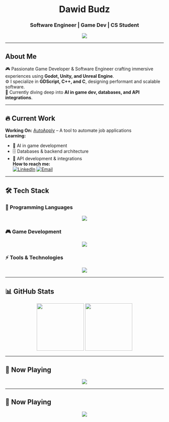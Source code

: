 <h1 align="center"> Dawid Budz </h1>
<h3 align="center"> Software Engineer |  Game Dev |  CS Student</h3>

<p align="center">
  <img src="https://readme-typing-svg.herokuapp.com?font=Fira+Code&size=22&pause=1000&color=F75C7E&center=true&width=550&lines=Game+Developer+%7C+Software+Engineer;Building+AI-Powered+Games;Automating+Job+Applications;">
</p>

---

## About Me  
🎮 Passionate Game Developer & Software Engineer crafting immersive experiences using **Godot, Unity, and Unreal Engine**.  
⚙️ I specialize in **GDScript, C++, and C**, designing performant and scalable software.  
🌱 Currently diving deep into **AI in game dev, databases, and API integrations**.  

---

## 🔥 Current Work  
 **Working On:** [AutoApply](https://github.com/budzskl/auto-apply) – A tool to automate job applications  
 **Learning:**  
  - 🧠 AI in game development  
  - 🗄️ Databases & backend architecture  
  - 🔗 API development & integrations  
 **How to reach me:**  
  [![LinkedIn](https://img.shields.io/badge/LinkedIn-0077B5?style=for-the-badge&logo=linkedin&logoColor=white)](https://www.linkedin.com/in/dawid-budz/) [![Email](https://img.shields.io/badge/Email-D14836?style=for-the-badge&logo=gmail&logoColor=white)](mailto:dawidbudz01@gmail.com)  

---

## 🛠️ Tech Stack  

### 🎯 Programming Languages  
<p align="center">
  <img src="https://skillicons.dev/icons?i=cpp,c,python,java" />
</p>

### 🎮 Game Development  
<p align="center">
  <img src="https://skillicons.dev/icons?i=unity,unreal,godot" />
</p>

### ⚡ Tools & Technologies  
<p align="center">
  <img src="https://skillicons.dev/icons?i=git,linux,docker,sqlite,postman" />
</p>

---

## 📊 GitHub Stats  
<p align="center">
  <img src="https://github-readme-stats.vercel.app/api?username=budzskl&show_icons=true&theme=radical" height="150" />
  <img src="https://github-readme-stats.vercel.app/api/top-langs/?username=budzskl&layout=compact&theme=radical" height="150" />
</p>

---

## 🎵 Now Playing  
<p align="center">
  <img src="https://spotify-github-profile.vercel.app/api/view?uid=YOUR_SPOTIFY_USERNAME&cover_image=true&theme=default&bar_color=53b14f&bar_color_cover=false" />
</p>


---

## 🎵 Now Playing  
<p align="center">
  <img src="https://spotify-github-profile.vercel.app/api/view?uid=daweed.5&cover_image=true&theme=default&bar_color=53b14f&bar_color_cover=false" />
</p>

